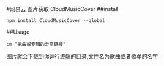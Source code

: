 #网易云 图片获取 CloudMusicCover
##install
```
npm install CloudMusicCover --global
```
##Usage
```
cm "歌曲或专辑的分享链接"  
```
图片就会下载到你运行终端的目录,文件名为歌曲或者歌单的名字
